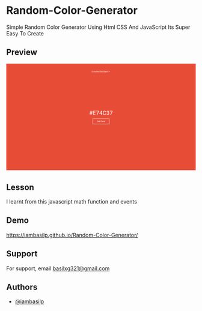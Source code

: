 # Random-Color-Generator

 Simple Random Color Generator Using Html CSS And JavaScript Its Super Easy To Create 
 

## Preview

![Random color generator](./images/preview.png)


 
## Lesson

 I learnt from this javascript math function and events
 
## Demo

https://iambasilp.github.io/Random-Color-Generator/

## Support

For support, email basilxg321@gmail.com 

## Authors

- [@iambasilp](https://www.github.com/iambasilp)





